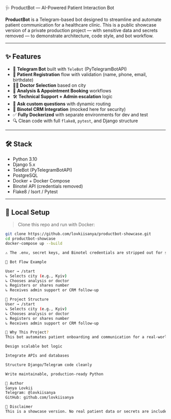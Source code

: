  🩺 ProductBot — AI-Powered Patient Interaction Bot

**ProductBot** is a Telegram-based bot designed to streamline and automate patient communication for a healthcare clinic. This is a public showcase version of a private production project — with sensitive data and secrets removed — to demonstrate architecture, code style, and bot workflow.

---

## ✨ Features

- 📲 **Telegram Bot** built with `TeleBot` (PyTelegramBotAPI)
- 🏥 **Patient Registration** flow with validation (name, phone, email, birthdate)
- 👨‍⚕️ **Doctor Selection** based on city
- 🧪 **Analysis & Appointment Booking** workflows
- 🛠️ **Technical Support + Admin escalation** logic
- 💬 **Ask custom questions** with dynamic routing
- 📝 **Binotel CRM Integration** (mocked here for security)
- ✅ **Fully Dockerized** with separate environments for dev and test
- 🔍 Clean code with full `flake8`, `pytest`, and Django structure

---

## 🛠️ Stack

- Python 3.10
- Django 5.x
- TeleBot (PyTelegramBotAPI)
- PostgreSQL
- Docker + Docker Compose
- Binotel API (credentials removed)
- Flake8 / Isort / Pytest

---

## 🚀 Local Setup

> Clone this repo and run with Docker:

```bash
git clone https://github.com/lovkiisanya/productbot-showcase.git
cd productbot-showcase
docker-compose up --build

⚠️ The .env, secret keys, and Binotel credentials are stripped out for security. Replace them with dummy/test values if you wish to explore locally.

🤖 Bot Flow Example

User → /start
↳ Selects city (e.g., Kyiv)
↳ Chooses analysis or doctor
↳ Registers or shares number
↳ Receives admin support or CRM follow-up

📁 Project Structure
User → /start
↳ Selects city (e.g., Kyiv)
↳ Chooses analysis or doctor
↳ Registers or shares number
↳ Receives admin support or CRM follow-up

🧠 Why This Project?
This bot automates patient onboarding and communication for a real-world clinic. The private version powers registration, CRM syncing, and admin alerts. This public version demonstrates my ability to:

Design scalable bot logic

Integrate APIs and databases

Structure Django/Telegram code cleanly

Write maintainable, production-ready Python

🙌 Author
Sanya Lovkii
Telegram: @lovkiisanya
GitHub: github.com/lovkiisanya

🧼 Disclaimer
This is a showcase version. No real patient data or secrets are included. Binotel and Telegram tokens are removed. """

